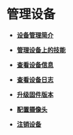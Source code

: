 # 管理设备<a name="hilens_02_0006"></a>

-   **[设备管理简介](设备管理简介.md)**  

-   **[管理设备上的技能](管理设备上的技能.md)**  

-   **[查看设备信息](查看设备信息.md)**  

-   **[查看设备日志](查看设备日志.md)**  

-   **[升级固件版本](升级固件版本.md)**  

-   **[配置摄像头](配置摄像头.md)**  

-   **[注销设备](注销设备.md)**  


